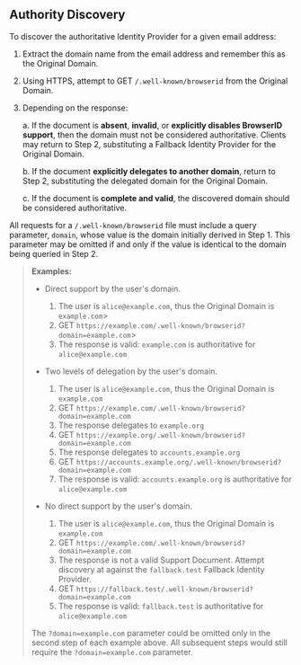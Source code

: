 ## Authority Discovery

To discover the authoritative Identity Provider for a given email address:

1. Extract the domain name from the email address and remember this as the Original Domain.

2. Using HTTPS, attempt to GET `/.well-known/browserid` from the Original Domain.

3. Depending on the response:

    a. If the document is __absent__, __invalid__, or __explicitly disables BrowserID support__, then the domain must not be considered authoritative. Clients may return to Step 2, substituting a Fallback Identity Provider for the Original Domain.
    
    b. If the document __explicitly delegates to another domain__, return to Step 2, substituting the delegated domain for the Original Domain.
    
    c. If the document is __complete and valid__, the discovered domain should be considered authoritative.

All requests for a `/.well-known/browserid` file must include a query parameter, `domain`, whose value is the domain initially derived in Step 1. This parameter may be omitted if and only if the value is identical to the domain being queried in Step 2.

> __Examples:__
>
> - Direct support by the user's domain.
> 
>     1. The user is `alice@example.com`, thus the Original Domain is `example.com`>     
>     2. GET `https://example.com/.well-known/browserid?domain=example.com`>     
>     3. The response is valid: `example.com` is authoritative for `alice@example.com`
>
> - Two levels of delegation by the user's domain.
>
>     1. The user is `alice@example.com`, thus the Original Domain is `example.com`
>     2. GET `https://example.com/.well-known/browserid?domain=example.com`
>     3. The response delegates to `example.org`
>     4. GET `https://example.org/.well-known/browserid?domain=example.com` 
>     5. The response delegates to `accounts.example.org`
>     6. GET `https://accounts.example.org/.well-known/browserid?domain=example.com` 
>     7. The response is valid: `accounts.example.org` is authoritative for `alice@example.com`
>
> - No direct support by the user's domain.
>
>     1. The user is `alice@example.com`, thus the Original Domain is `example.com`
>     2. GET `https://example.com/.well-known/browserid?domain=example.com`
>     3. The response is not a valid Support Document. Attempt discovery at against the `fallback.test` Fallback Identity Provider.
>     4. GET `https://fallback.test/.well-known/browserid?domain=example.com` 
>     5. The response is valid: `fallback.test` is authoritative for `alice@example.com`
>
> The `?domain=example.com` parameter could be omitted only in the second step of each example above. All subsequent steps would still require the `?domain=example.com` parameter.